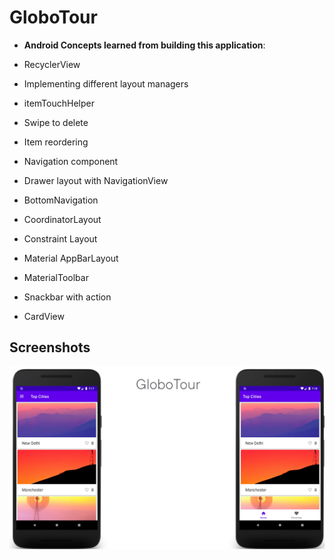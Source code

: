 
# GloboTour

- **Android Concepts learned from building this application**: 

- RecyclerView
- Implementing different layout managers
- itemTouchHelper
- Swipe to delete
- Item reordering
- Navigation component
- Drawer layout with NavigationView
- BottomNavigation
- CoordinatorLayout
- Constraint Layout
- Material AppBarLayout
- MaterialToolbar
- Snackbar with action
- CardView
## Screenshots

 ![alt text](https://github.com/OmarLkhalil/GloboTour/blob/master/Screenshot%20(11).png)

